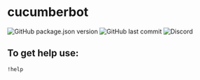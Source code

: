 # cucumberbot
![GitHub package.json version](https://img.shields.io/github/package-json/v/samedamci/cucumberbot.svg?color=red&label=ver&logo=Visual%20Studio%20Code&logoColor=cyan)
![GitHub last commit](https://img.shields.io/github/last-commit/samedamci/cucumberbot.svg)
![Discord](https://img.shields.io/discord/566934496231030795.svg?label=server&logo=discord&logoColor=cyan)

## To get help use:
```
!help
```
